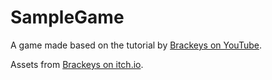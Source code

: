 # SampleGame

A game made based on the tutorial by [Brackeys on YouTube](https://www.youtube.com/watch?v=LOhfqjmasi0).


Assets from [Brackeys on itch.io](https://brackeysgames.itch.io/brackeys-platformer-bundle).
